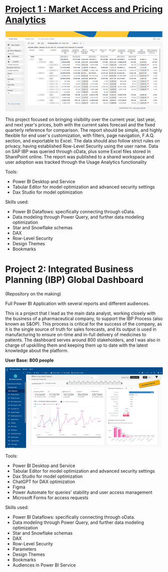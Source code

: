 # [Project 1 : Market Access and Pricing Analytics](https://github.com/hexekutive/powerbi_projects/tree/main/market_access_pricing)

![](Images/MAP%20Analytics%20Snapshot.png)

This project focused on bringing visibility over the current year, last year, and next year's prices, both with the current sales forecast and the fixed quarterly reference for comparison. 
The report should be simple, and highly flexible for end user's customization, with filters, page navigation, F.A.Q. section, and exportable to Excel.
The data should also follow strict rules on privacy, having established Row-Level Security using the user name. 
Data on SAP IBP was queried through oData, plus some Excel files stored in SharePoint online.
The report was published to a shared workspace and user adoption was tracked through the Usage Analytics functionality

Tools:

* Power BI Desktop and Service
* Tabular Editor for model optimization and advanced security settings
* Dax Studio for model optimization

Skills used:

* Power BI Dataflows: specifically connecting through oData.
* Data modeling through Power Query, and further data modeling optimization
* Star and Snowflake schemas
* DAX
* Row-Level Security
* Design Themes
* Bookmarks

# Project 2: Integrated Business Planning (IBP) Global Dashboard

(Repository on the making)

Full Power BI Application with several reports and different audiences. 

This is a project that I lead as the main data analyst, working closely with the business of a pharmaceutical company, to support the IBP Process (also known as S&OP). This process is critical for the success of the company, as it is the single source of truth for sales forecasts, and its output is used in manufacturing to ensure on-time and in-full delivery of medicines to patients. The dashboard serves around 800 stakeholders, and I was also in charge of upskilling them and keeping them up to date with the latest knowledge about the platform.

**User Base: 800 people**

![](Images/Main%20Dashboard%20Example.png)

Tools:

* Power BI Desktop and Service
* Tabular Editor for model optimization and advanced security settings
* Dax Studio for model optimization
* ChatGPT for DAX optimization
* Figma
* Power Automate for queries' stability and user access management
* Microsoft Forms for access requests

Skills used:

* Power BI Dataflows: specifically connecting through oData.
* Data modeling through Power Query, and further data modeling optimization
* Star and Snowflake schemas
* DAX
* Row-Level Security
* Parameters
* Design Themes
* Bookmarks
* Audiences in Power BI Service
